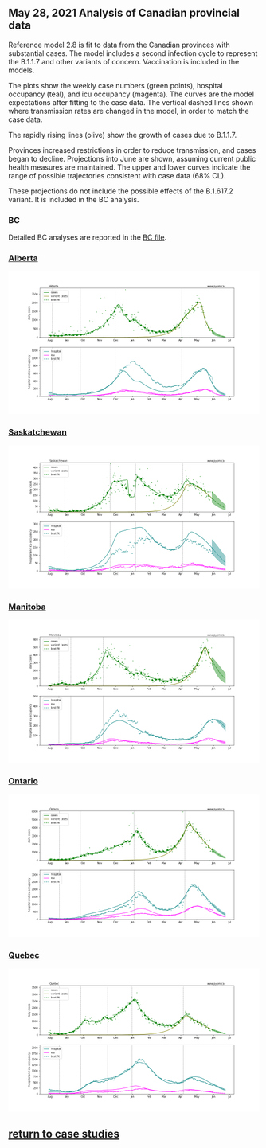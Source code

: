 ## May 28, 2021 Analysis of Canadian provincial data

Reference model 2.8 is fit to data from the Canadian provinces with substantial cases.
The model includes a second infection cycle to represent the B.1.1.7 and other variants of concern.
Vaccination is included in the models.

The plots show the weekly case numbers (green points), hospital occupancy (teal), and icu occupancy (magenta).
The curves are the model expectations after fitting to the case data.
The vertical dashed lines shown where transmission rates are changed in the model, in order to match the case data.

The rapidly rising lines (olive) show the growth of cases due to B.1.1.7.

Provinces increased restrictions in order to reduce transmission, and cases began to decline.
Projections into June are shown, assuming current public health measures are maintained.
The upper and lower curves indicate the range of possible trajectories consistent with case data (68% CL).

These projections do not include the possible effects of the B.1.617.2 variant. It is included in the BC analysis.

### BC

Detailed BC analyses are reported in the [BC file](../index.md).

### [Alberta](img/ab_2_8_0528_proj.pdf)

![ab](img/ab_2_8_0528_proj.png)

### [Saskatchewan](img/sk_2_8_0528_proj.pdf)

![sk](img/sk_2_8_0528_proj.png)

### [Manitoba](img/mb_2_8_0528_proj.pdf)

![mb](img/mb_2_8_0528_proj.png)

### [Ontario](img/on_2_8_0528_proj.pdf)

![on](img/on_2_8_0528_proj.png)

### [Quebec](img/qc_2_8_0528_proj.pdf)

![qc](img/qc_2_8_0528_proj.png)


## [return to case studies](../index.md)

